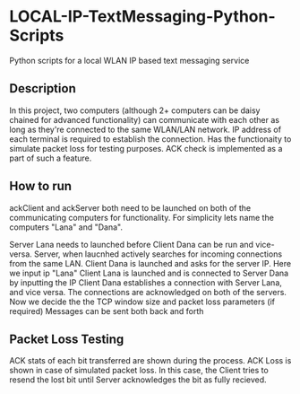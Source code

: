# LOCAL-IP-TextMessaging-Python-Scripts
Python scripts for a local WLAN IP based text messaging service

## Description

In this project, two computers (although 2+ computers can be daisy chained for advanced functionality) can communicate with each other as long as they're connected to the same WLAN/LAN network. IP address of each terminal is required to establish the connection. Has the functionaity to simulate packet loss for testing purposes. ACK check is implemented as a part of such a feature.

## How to run
ackClient and ackServer both need to be launched on both of the communicating computers for functionality. For simplicity lets name the computers "Lana" and "Dana".

Server Lana needs to launched before Client Dana can be run and vice-versa.
Server, when laucnhed actively searches for incoming connections from the same LAN. Client Dana is launched and asks for the server IP. Here we input ip "Lana"
Client Lana is launched and is connected to Server Dana by inputting the IP
Client Dana establishes a connection with Server Lana, and vice versa. The connections are acknowledged on both of the servers. Now we decide the the TCP window size and packet loss parameters (if required)
Messages can be sent both back and forth

## Packet Loss Testing

ACK stats of each bit transferred are shown during the process. ACK Loss is shown in case of simulated packet loss. In this case, the Client tries to resend the lost bit until Server acknowledges the bit as fully recieved. 
